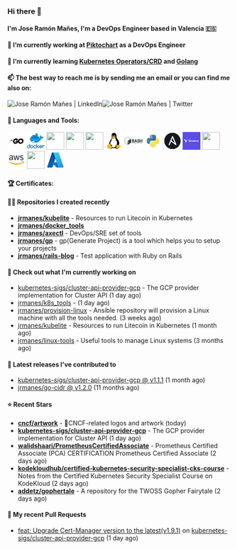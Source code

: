 ### Hi there 👋

#### I'm Jose Ramón Mañes, I'm a DevOps Engineer based in Valencia 🇪🇸

####  🔭 I’m currently working at [Piktochart](https://piktochart.com/) as a DevOps Engineer
####  🌱 I’m currently learning [Kubernetes Operators/CRD](https://kubernetes.io/docs/concepts/extend-kubernetes/operator/) and [Golang](http://golang.org/)

####  📫 The best way to reach me is by sending me an email or you can find me also on:

<a href="https://www.linkedin.com/in/joseramonmanesblasco/"><img align="left" alt="Jose Ramón Mañes | LinkedIn" height="32" src="https://img.shields.io/badge/linkedin-%230077B5.svg?&style=for-the-badge&logo=linkedin&logoColor=white"/></a>
<a href="https://twitter.com/jrmanes_"><img align="left" alt="Jose Ramón Mañes | Twitter" height="32" src="https://img.shields.io/badge/Twitter-1DA1F2?style=for-the-badge&logo=twitter&logoColor=white"/></a>

<br/>

#### 🔨 **Languages and Tools:**  
<p align="left">
<code><img width="40" height="40" src="https://raw.githubusercontent.com/github/explore/main/topics/go/go.png"></code>
<code><img width="40" height="40" src="https://github.com/github/explore/raw/main/topics/docker/docker.png"></code>
<code><img width="40" height="40" src="https://www.vectorlogo.zone/logos/kubernetes/kubernetes-icon.svg"></code>
<code><img width="40" height="40" src="https://cncf-branding.netlify.app/img/projects/argo/icon/color/argo-icon-color.png"></code>
<code><img width="40" height="40" src="https://camo.githubusercontent.com/bd5b74426b7087fe4c8568458993dfff11001c3b9f0a2483e1da43650cbe0672/68747470733a2f2f7777772e766563746f726c6f676f2e7a6f6e652f6c6f676f732f697374696f696f2f697374696f696f2d69636f6e2e737667"></code>
<code><img width="40" height="40" src="https://github.com/github/explore/raw/main/topics/linux/linux.png"></code>
<code><img width="40" height="40" src="https://github.com/github/explore/raw/main/topics/bash/bash.png"></code>
<code><img width="40" height="40" src="https://raw.githubusercontent.com/github/explore/main/topics/python/python.png"></code>
<code><img width="40" height="40" src="https://github.com/github/explore/raw/main/topics/ansible/ansible.png"></code>
<code><img width="40" height="40" src="https://raw.githubusercontent.com/github/explore/80688e429a7d4ef2fca1e82350fe8e3517d3494d/topics/terraform/terraform.png"></code>
<code><img width="40" height="40" src="https://www.vectorlogo.zone/logos/vagrantup/vagrantup-icon.svg"></code>
<code><img width="40" height="40" src="https://github.com/github/explore/raw/main/topics/aws/aws.png"></code>
<code><img width="40" height="40" src="https://www.vectorlogo.zone/logos/google_cloud/google_cloud-icon.svg"></code>
<code><img width="40" height="40" src="https://raw.githubusercontent.com/github/explore/80688e429a7d4ef2fca1e82350fe8e3517d3494d/topics/azure/azure.png"></code>
</p>

#### 🏆 **Certificates:**



#### 👨‍💻 Repositories I created recently
- **[jrmanes/kubelite](https://github.com/jrmanes/kubelite)** - Resources to run Litecoin in Kubernetes
- **[jrmanes/docker_tools](https://github.com/jrmanes/docker_tools)**
- **[jrmanes/axectl](https://github.com/jrmanes/axectl)** - DevOps/SRE set of tools
- **[jrmanes/gp](https://github.com/jrmanes/gp)** - gp(Generate Project) is a tool which helps you to setup your projects 
- **[jrmanes/rails-blog](https://github.com/jrmanes/rails-blog)** - Test application with Ruby on Rails

#### 👷 Check out what I'm currently working on


- [kubernetes-sigs/cluster-api-provider-gcp](https://github.com/kubernetes-sigs/cluster-api-provider-gcp) - The GCP provider implementation for Cluster API (1 day ago)
- [jrmanes/k8s_tools](https://github.com/jrmanes/k8s_tools) -  (1 day ago)
- [jrmanes/provision-linux](https://github.com/jrmanes/provision-linux) - Ansible repository will provision a Linux machine with all the tools needed. (3 weeks ago)
- [jrmanes/kubelite](https://github.com/jrmanes/kubelite) - Resources to run Litecoin in Kubernetes (1 month ago)
- [jrmanes/linux-tools](https://github.com/jrmanes/linux-tools) - Useful tools to manage Linux systems (3 months ago)

#### 🚀 Latest releases I've contributed to


- [kubernetes-sigs/cluster-api-provider-gcp @ v1.1.1](https://github.com/kubernetes-sigs/cluster-api-provider-gcp/releases/tag/v1.1.1) (1 month ago)
- [jrmanes/go-cidr @ v1.2.0](https://github.com/jrmanes/go-cidr/releases/tag/v1.2.0) (11 months ago)

#### ⭐ Recent Stars


- **[cncf/artwork](https://github.com/cncf/artwork)** - 🎨CNCF-related logos and artwork (today)
- **[kubernetes-sigs/cluster-api-provider-gcp](https://github.com/kubernetes-sigs/cluster-api-provider-gcp)** - The GCP provider implementation for Cluster API (1 day ago)
- **[walidshaari/PrometheusCertifiedAssociate](https://github.com/walidshaari/PrometheusCertifiedAssociate)** - Prometheus Certified Associate (PCA) CERTIFICATION Prometheus Certified Associate (2 days ago)
- **[kodekloudhub/certified-kubernetes-security-specialist-cks-course](https://github.com/kodekloudhub/certified-kubernetes-security-specialist-cks-course)** - Notes from the Certified Kubernetes Security Specialist Course on KodeKloud (2 days ago)
- **[addetz/gophertale](https://github.com/addetz/gophertale)** - A repository for the TWOSS Gopher Fairytale  (2 days ago)

#### 🔨 My recent Pull Requests


- [feat: Upgrade Cert-Manager version to the latest(v1.9.1)](https://github.com/kubernetes-sigs/cluster-api-provider-gcp/pull/699) on [kubernetes-sigs/cluster-api-provider-gcp](https://github.com/kubernetes-sigs/cluster-api-provider-gcp) (1 day ago)